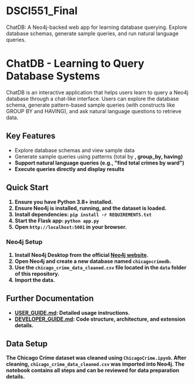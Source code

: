 # DSCI551_Final
ChatDB: A Neo4j-backed web app for learning database querying. Explore database schemas, generate sample queries, and run natural language queries.

# ChatDB - Learning to Query Database Systems

ChatDB is an interactive application that helps users learn to query a Neo4j database through a chat-like interface. Users can explore the database schema, generate pattern-based sample queries (with constructs like GROUP BY and HAVING), and ask natural language questions to retrieve data.

## Key Features
- Explore database schemas and view sample data
- Generate sample queries using patterns (total <A> by <B>, group_by, having)
- Support natural language queries (e.g., "find total crimes by ward")
- Execute queries directly and display results

## Quick Start
1. Ensure you have Python 3.8+ installed.
2. Ensure Neo4j is installed, running, and the dataset is loaded.
3. Install dependencies: `pip install -r REQUIREMENTS.txt`
4. Start the Flask app: `python app.py`
5. Open `http://localhost:5001` in your browser.
   
### Neo4j Setup
1. Install Neo4j Desktop from the official [Neo4j website](https://neo4j.com/download/).
2. Open Neo4j and create a new database named `chicagocrimedb`.
3. Use the `chicago_crime_data_cleaned.csv` file located in the `data` folder of this repository.
4. Import the data. 
   
## Further Documentation
- [USER_GUIDE.md](documentation/USER_GUIDE.md): Detailed usage instructions.
- [DEVELOPER_GUIDE.md](documentation/DEVELOPER_GUIDE.md): Code structure, architecture, and extension details.

## Data Setup
The Chicago Crime dataset was cleaned using `ChicagoCrime.ipynb`. After cleaning, `chicago_crime_data_cleaned.csv` was imported into Neo4j. The notebook contains all steps and can be reviewed for data preparation details.
